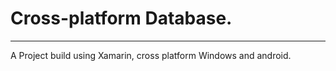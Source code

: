 # Cross-platform Database.
-----------
A Project build using Xamarin, cross platform Windows and android.
